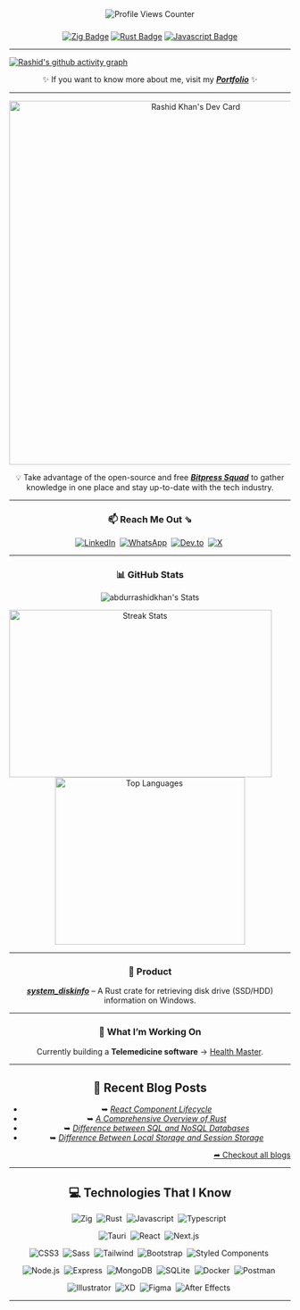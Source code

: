 ##

<div align="center">
  <img src="https://profile-counter.glitch.me/abdurrashidkhan/count.svg?" alt="Profile Views Counter" />
</div>

###

<div align="center">

[![Zig Badge](https://img.shields.io/badge/zig-F7A41D?style=for-the-badge&logo=zig&logoColor=white)](#)
[![Rust Badge](https://img.shields.io/badge/Rust-000000?style=for-the-badge&logo=rust&logoColor=white)](#)
[![Javascript Badge](https://img.shields.io/badge/Javascript-F0DB4F?style=for-the-badge&logo=javascript&logoColor=black)](#)

</div>

---

[![Rashid's github activity graph](https://github-readme-activity-graph.vercel.app/graph?username=abdurrashidkhan)](https://github.com/abdurrashidkhan/github-readme-activity-graph)


<div align="center">

✨ If you want to know more about me, visit my **_<a href="https://abdurrashidkhan2025.web.app/" target="_blank">Portfolio</a>_** ✨  

---

<a href="https://app.daily.dev/abdurrashidkhan_dev">
  <img src="https://api.daily.dev/devcards/v2/BCne4uKIviubtKVMIOM8D.png?type=wide&r=zc3" width="652" alt="Rashid Khan's Dev Card"/>
</a>

💡 Take advantage of the open-source and free **_<a href="https://app.daily.dev/squads/bitpress">Bitpress Squad</a>_** to gather knowledge in one place and stay up-to-date with the tech industry.  

---

### 📫 Reach Me Out ⇘

<a href="https://www.linkedin.com/in/abdurrashidkhan/">![LinkedIn](https://img.shields.io/badge/LinkedIn-0077B5?style=for-the-badge&logo=linkedin&logoColor=white)</a>&nbsp;
<a href="https://wa.me/+8801794422706" target='_blank'>![WhatsApp](https://img.shields.io/badge/WhatsApp-25D366?style=for-the-badge&logo=whatsapp&logoColor=white)</a>&nbsp;
<a href="https://dev.to/abdurrashidkhan">![Dev.to](https://img.shields.io/badge/dev.to-0A0A0A?style=for-the-badge&logo=devdotto&logoColor=white)</a>&nbsp;
<a href="https://x.com/rashidkhan49755">![X](https://img.shields.io/badge/X-000000?style=for-the-badge&logo=x&logoColor=white)</a>&nbsp;

---

### 📊 GitHub Stats

![abdurrashidkhan's Stats](https://github-readme-stats.vercel.app/api?username=abdurrashidkhan&theme=default&show_icons=true&hide_border=true&count_private=true)

<img src="https://github-readme-streak-stats.herokuapp.com/?user=abdurrashidkhan&theme=graywhite" width="470" height="300" alt="Streak Stats" align="left" />

<img src="https://github-readme-stats.vercel.app/api/top-langs/?username=abdurrashidkhan&theme=light&count_private=true&layout=compact" width="340" height="300" alt="Top Languages" />

---

### 🚀 Product

**_<a href="https://crates.io/crates/system_diskinfo" target="_blank">system_diskinfo</a>_** – A Rust crate for retrieving disk drive (SSD/HDD) information on Windows.  

---

### 🔭 What I’m Working On

Currently building a **Telemedicine software** → <a href="https://healthmasterbd.com">Health Master</a>.

---

## 📝 Recent Blog Posts

- ➥ [_React Component Lifecycle_](https://dev.to/abdurrashidkhan/react-component-lifecycle-3pee)  
- ➥ [_A Comprehensive Overview of Rust_](https://dev.to/abdurrashidkhan/--3lb0)  
- ➥ [_Difference between SQL and NoSQL Databases_](https://dev.to/abdurrashidkhan/difference-between-sql-and-nosql-databases-458j)  
- ➥ [_Difference Between Local Storage and Session Storage_](https://dev.to/abdurrashidkhan/difference-between-local-storage-and-session-storage-in-browser-1a5m)  

<div align="right">
  <a href='https://dev.to/abdurrashidkhan'> ➦ Checkout all blogs </a>
</div>

---

## 💻 Technologies That I Know

![Zig](https://img.shields.io/badge/Zig-F7A41D?style=for-the-badge&logo=zig&logoColor=white)&nbsp;
![Rust](https://img.shields.io/badge/Rust-000000?style=for-the-badge&logo=rust&logoColor=white)&nbsp;
![Javascript](https://img.shields.io/badge/Javascript-F0DB4F?style=for-the-badge&logo=javascript&logoColor=black)&nbsp;
![Typescript](https://img.shields.io/badge/Typescript-007ACC?style=for-the-badge&logo=typescript&logoColor=white)&nbsp;

![Tauri](https://img.shields.io/badge/Tauri-FFC131?style=for-the-badge&logo=tauri&logoColor=white)&nbsp;
![React](https://img.shields.io/badge/React-20232A?style=for-the-badge&logo=react&logoColor=61DAFB)&nbsp;
![Next.js](https://img.shields.io/badge/Next.js-000000?style=for-the-badge&logo=nextdotjs&logoColor=white)&nbsp;

![CSS3](https://img.shields.io/badge/CSS3-1572B6?style=for-the-badge&logo=css3&logoColor=white)&nbsp;
![Sass](https://img.shields.io/badge/Sass-CC6699?style=for-the-badge&logo=sass&logoColor=white)&nbsp;
![Tailwind](https://img.shields.io/badge/TailwindCSS-06B6D4?style=for-the-badge&logo=tailwindcss&logoColor=white)&nbsp;
![Bootstrap](https://img.shields.io/badge/Bootstrap-563D7C?style=for-the-badge&logo=bootstrap&logoColor=white)&nbsp;
![Styled Components](https://img.shields.io/badge/styled--components-DB7093?style=for-the-badge&logo=styled-components&logoColor=white)&nbsp;

![Node.js](https://img.shields.io/badge/Node.js-3C873A?style=for-the-badge&logo=node.js&logoColor=white)&nbsp;
![Express](https://img.shields.io/badge/Express.js-000000?style=for-the-badge&logo=express&logoColor=white)&nbsp;
![MongoDB](https://img.shields.io/badge/MongoDB-4EA94B?style=for-the-badge&logo=mongodb&logoColor=white)&nbsp;
![SQLite](https://img.shields.io/badge/SQLite-07405E?style=for-the-badge&logo=sqlite&logoColor=white)&nbsp;
![Docker](https://img.shields.io/badge/Docker-2496ED?style=for-the-badge&logo=docker&logoColor=white)&nbsp;
![Postman](https://img.shields.io/badge/Postman-FF6C37?style=for-the-badge&logo=postman&logoColor=white)&nbsp;

![Illustrator](https://img.shields.io/badge/Adobe%20Illustrator-FF9A00?style=for-the-badge&logo=adobeillustrator&logoColor=white)&nbsp;
![XD](https://img.shields.io/badge/Adobe%20XD-FF61F6?style=for-the-badge&logo=adobexd&logoColor=white)&nbsp;
![Figma](https://img.shields.io/badge/Figma-F24E1E?style=for-the-badge&logo=figma&logoColor=white)&nbsp;
![After Effects](https://img.shields.io/badge/After%20Effects-9999FF?style=for-the-badge&logo=adobeaftereffects&logoColor=white)&nbsp;

---
